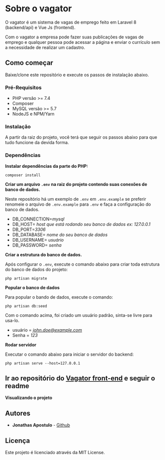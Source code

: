 # Sobre o vagator

O vagator é um sistema de vagas de emprego feito em Laravel 8 (backend/api) e Vue Js (frontend).

Com o vagator a empresa pode fazer suas publicações de vagas de emprego e qualquer pessoa pode acessar a página e enviar o currículo sem a necessidade de realizar um cadastro.

## Como começar

Baixe/clone este repositório e execute os passos de instalação abaixo.

### Pré-Requisitos

- PHP versão >= 7.4
- Composer
- MySQL versão >= 5.7
- NodeJS e NPM/Yarn

### Instalação

A partir da raiz do projeto, você terá que seguir os passos abaixo para que tudo funcione da devida forma.


### Dependências

**Instalar dependências da parte do PHP:**
```
composer install
```

**Criar um arquivo `.env` na raiz do projeto contendo suas conexões de banco de dados.**

Neste repositório há um exemplo de `.env` em `.env.example` se preferir renomeie o arquivo de `.env.example` para `.env` e faça a configuração do banco de dados.

- DB_CONNECTION=*mysql*
- DB_HOST= *host que está rodando seu banco de dados ex: 127.0.0.1* 
- DB_PORT=*3306*
- DB_DATABASE= *nome do seu banco de dados*
- DB_USERNAME= *usuário*
- DB_PASSWORD= *senha*

**Criar a estrutura do banco de dados.**

Após configurar o `.env`, execute o comando abaixo para criar toda estrutura do banco de dados do projeto:

```
php artisan migrate
```
**Popular o banco de dados**

Para popular o bando de dados, execute o comando:
```
php artisan db:seed
```
Com o comando acima, foi criado um usuário padrão, sinta-se livre para usa-lo.

- usuário = *john.doe@example.com*
- Senha = *123* 

**Rodar servidor**

Executar o comando abaixo para iniciar o servidor do backend:
```
php artisan serve --host=127.0.0.1
```
## Ir ao repositório do [Vagator front-end](https://github.com/J-Yoharu/Vagator) e seguir o readme

**Visualizando o projeto**

<!-- Caso não esteja utilizando o docker do projeto, aponte a pasta `public/` desta aplicação para seu webserver favorito, abaixo segue um exemplo utilizando o webserver embutido do php:
```
// a partir da raiz do projeto
$ php -S 127.0.0.1:8000 -t public/
```

E acesse em seu navegador a url `http://localhost:8000`.

Caso esteja utilizando o docker provido:
```
// a partir da raiz do projeto
$ docker-compose up -d // inicia os containers em background
```
E acesse em seu navegador a url `http://jetstream.test` -->


## Autores

* **Jonathas Apostulo** - [Github](https://github.com/J-Yoharu)

## Licença

Este projeto é licenciado através da MIT License.